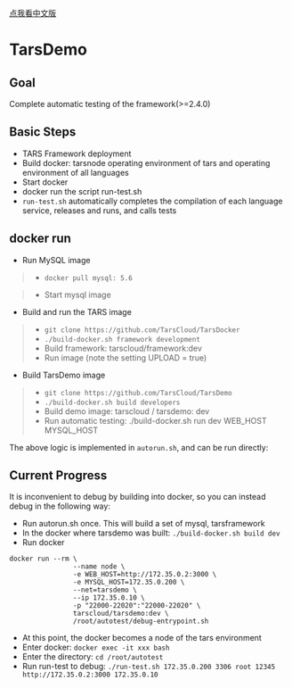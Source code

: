 [点我看中文版](README.md)

# TarsDemo

## Goal

Complete automatic testing of the framework(>=2.4.0)

## Basic Steps
- TARS Framework deployment
- Build docker: tarsnode operating environment of tars and operating environment of all languages
- Start docker
- docker run the script run-test.sh
- `run-test.sh` automatically completes the compilation of each language service, releases and runs, and calls tests

## docker run

- Run MySQL image

>- `docker pull mysql: 5.6`

>- Start mysql image

- Build and run the TARS image
>- `git clone https://github.com/TarsCloud/TarsDocker`
>- `./build-docker.sh framework development`
>- Build framework: tarscloud/framework:dev
>- Run image (note the setting UPLOAD = true)

- Build TarsDemo image
>- `git clone https://github.com/TarsCloud/TarsDemo`
>- `./build-docker.sh build developers`
>- Build demo image: tarscloud / tarsdemo: dev
>- Run automatic testing: ./build-docker.sh run dev WEB_HOST MYSQL_HOST

The above logic is implemented in `autorun.sh`, and can be run directly:


## Current Progress

It is inconvenient to debug by building into docker, so you can instead debug in the following way:
- Run autorun.sh once. This will build a set of mysql, tarsframework
- In the docker where tarsdemo was built: `./build-docker.sh build dev`
- Run docker
```
docker run --rm \
                --name node \
                -e WEB_HOST=http://172.35.0.2:3000 \
                -e MYSQL_HOST=172.35.0.200 \
                --net=tarsdemo \
                --ip 172.35.0.10 \
                -p "22000-22020":"22000-22020" \
                tarscloud/tarsdemo:dev \
                /root/autotest/debug-entrypoint.sh
```

- At this point, the docker becomes a node of the tars environment
- Enter docker: `docker exec -it xxx bash`
- Enter the directory: `cd /root/autotest`
- Run run-test to debug:
`./run-test.sh 172.35.0.200 3306 root 12345 http://172.35.0.2:3000 172.35.0.10`
